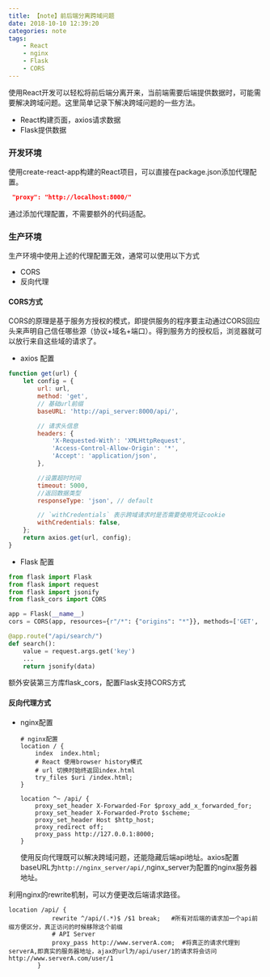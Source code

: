 ```yaml
---
title: 【note】前后端分离跨域问题
date: 2018-10-10 12:39:20
categories: note
tags:
    - React
    - nginx
    - Flask
    - CORS
---
```


使用React开发可以轻松将前后端分离开来，当前端需要后端提供数据时，可能需要解决跨域问题。这里简单记录下解决跨域问题的一些方法。

* React构建页面，axios请求数据
* Flask提供数据

### 开发环境

使用create-react-app构建的React项目，可以直接在package.json添加代理配置。

```json
 "proxy": "http://localhost:8000/"
```

通过添加代理配置，不需要额外的代码适配。

<!--more-->
### 生产环境

生产环境中使用上述的代理配置无效，通常可以使用以下方式

* CORS
* 反向代理

#### CORS方式

CORS的原理是基于服务方授权的模式，即提供服务的程序要主动通过CORS回应头来声明自己信任哪些源（协议+域名+端口）。得到服务方的授权后，浏览器就可以放行来自这些域的请求了。

* axios 配置

```js
function get(url) {
    let config = {
        url: url,
        method: 'get',
        // 基础url前缀
        baseURL: 'http://api_server:8000/api/',

        // 请求头信息
        headers: {
            'X-Requested-With': 'XMLHttpRequest',
            'Access-Control-Allow-Origin': '*',
            'Accept': 'application/json',
        },

        //设置超时时间
        timeout: 5000,
        //返回数据类型
        responseType: 'json', // default

        // `withCredentials` 表示跨域请求时是否需要使用凭证cookie
        withCredentials: false,
    };
    return axios.get(url, config);
}
```

* Flask 配置

```python
from flask import Flask
from flask import request
from flask import jsonify
from flask_cors import CORS

app = Flask(__name__)
cors = CORS(app, resources={r"/*": {"origins": "*"}}, methods=['GET', 'HEAD', 'POST', 'OPTIONS'])

@app.route("/api/search/")
def search():
    value = request.args.get('key')
    ...
    return jsonify(data)
```

额外安装第三方库flask_cors，配置Flask支持CORS方式

#### 反向代理方式

* nginx配置

  ```
  # nginx配置
  location / {
      index  index.html;
      # React 使用browser history模式
      # url 切换时始终返回index.html
      try_files $uri /index.html;
  }
  
  location ^~ /api/ {
      proxy_set_header X-Forwarded-For $proxy_add_x_forwarded_for;
      proxy_set_header X-Forwarded-Proto $scheme;
      proxy_set_header Host $http_host;
      proxy_redirect off;
      proxy_pass http://127.0.0.1:8000;
  }
  ```

  使用反向代理既可以解决跨域问题，还能隐藏后端api地址。axios配置baseURL为`http://nginx_server/api/`,nginx_server为配置的nginx服务器地址。



利用nginx的rewrite机制，可以方便更改后端请求路径。

```
location /api/ {
            rewrite ^/api/(.*)$ /$1 break;   #所有对后端的请求加一个api前缀方便区分，真正访问的时候移除这个前缀
            # API Server
            proxy_pass http://www.serverA.com;  #将真正的请求代理到serverA,即真实的服务器地址，ajax的url为/api/user/1的请求将会访问http://www.serverA.com/user/1
        }
```


